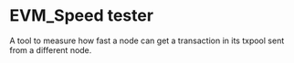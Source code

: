 # EVM_Speed tester
 A tool to measure how fast a node can get a transaction in its txpool sent from a different node.
